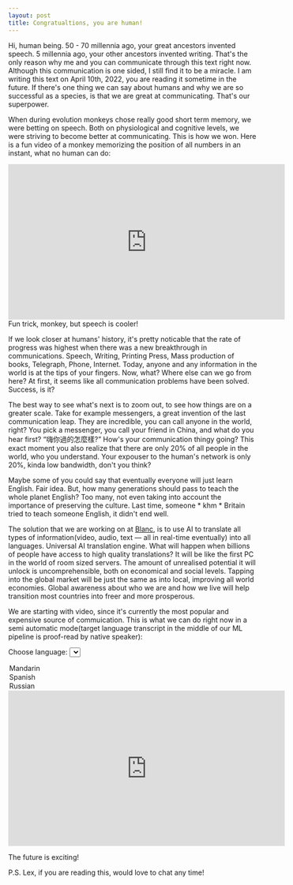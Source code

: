 ```yaml
---
layout: post
title: Congratualtions, you are human! 
---
```


Hi, human being. 50 - 70 millennia ago, your great ancestors invented speech. 5 millennia ago, your other ancestors invented writing. That's the only reason why me and you can communicate through this text right now. Although this communication is one sided, I still find it to be a miracle. I am writing this text on April 10th, 2022, you are reading it sometime in the future. If there's one thing we can say about humans and why we are so successful as a species, is that we are great at communicating. That's our superpower.

When during evolution monkeys chose really good short term memory, we were betting on speech. Both on physiological and cognitive levels, we were striving to become better at communicating. This is how we won. Here is a fun video of a monkey memorizing the position of all numbers in an instant, what no human can do:

<iframe width="560" height="315" src="https://www.youtube.com/embed/ravykEih1rE" title="YouTube video player" frameborder="0" allow="accelerometer; autoplay; clipboard-write; encrypted-media; gyroscope; picture-in-picture" allowfullscreen></iframe>
Fun trick, monkey, but speech is cooler!

If we look closer at humans' history, it's pretty noticable that the rate of progress was highest when there was a new breakthrough in communications. Speech, Writing, Printing Press, Mass production of books, Telegraph, Phone, Internet. Today, anyone and any information in the world is at the tips of your fingers. Now, what? Where else can we go from here? At first, it seems like all communication problems have been solved. Success, is it?

The best way to see what's next is to zoom out, to see how things are on a greater scale. Take for example messengers, a great invention of the last communication leap. They are incredible, you can call anyone in the world, right? You pick a messenger, you call your friend in China, and what do you hear first? “嗨你過的怎麼樣?” How's your communication thingy going? This exact moment you also realize that there are only 20% of all people in the world, who you understand. Your expouser to the human's network is only 20%, kinda low bandwidth, don't you think?

Maybe some of you could say that eventually everyone will just learn English. Fair idea. But, how many generations should pass to teach the whole planet English? Too many, not even taking into account the importance of preserving the culture. Last time, someone \* khm \* Britain tried to teach someone English, it didn't end well. 

The solution that we are working on at [Blanc](https://useblanc.com), is to use AI to translate all types of information(video, audio, text — all in real-time eventually) into all languages. Universal AI translation engine. What will happen when billions of people have access to high quality translations? It will be like the first PC in the world of room sized servers. The amount of unrealised potential it will unlock is uncomprehensible, both on economical and social levels. Tapping into the global market will be just the same as into local, improving all world economies. Global awareness about who we are and how we live will help transition most countries into freer and more prosperous.

We are starting with video, since it's currently the most popular and expensive source of commuication. This is what we can do right now in a semi automatic mode(target language transcript in the middle of our ML pipeline is proof-read by native speaker):
<script>
function setIframeSource() {
// behavior of myIframe
var theSelect = document.getElementById('location');
var theIframe = document.getElementById('youtube');
var theUrl;
theUrl = theSelect.options[theSelect.selectedIndex].value;
theIframe.src = theUrl;
console.log(theIframe.src);
}
</script>


<label for="language">Choose language:</label>
<select id="location" onchange="setIframeSource()">
<option value="https://youtube.com/embed/PnzIaKz5VdA">Mandarin</option>
<option value="https://youtube.com/embed/5N283BZhN-s">Spanish</option>
<option value="https://youtube.com/embed/UltGR-tFZv0">Russian</option>
</select>
<iframe id="youtube" width="560" height="315" src="https://youtube.com/embed/PnzIaKz5VdA" title="YouTube video player" frameborder="0" allow="accelerometer; autoplay; clipboard-write; encrypted-media; gyroscope; picture-in-picture" allowfullscreen></iframe>



The future is exciting!


P.S. Lex, if you are reading this, would love to chat any time!
